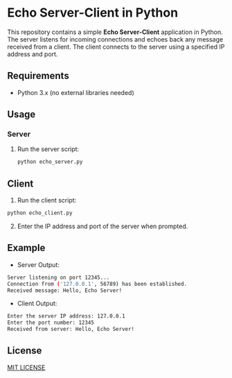 # Echo Server-Client in Python

This repository contains a simple **Echo Server-Client** application in Python. The server listens for incoming connections and echoes back any message received from a client. The client connects to the server using a specified IP address and port.

## Requirements

- Python 3.x (no external libraries needed)

## Usage

### Server

1. Run the server script:
   ```bash
   python echo_server.py

## Client
1. Run the client script:

``` bash
python echo_client.py
```
2. Enter the IP address and port of the server when prompted.

## Example
* Server Output:

``` bash
Server listening on port 12345...
Connection from ('127.0.0.1', 56789) has been established.
Received message: Hello, Echo Server!
```
* Client Output:

``` bash
Enter the server IP address: 127.0.0.1
Enter the port number: 12345
Received from server: Hello, Echo Server!
```
## License
[MIT LICENSE](LICENSE)